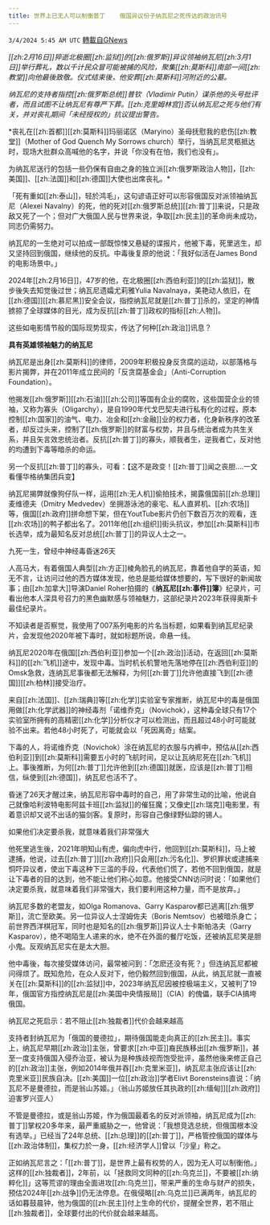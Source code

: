 ```yaml
---
title: 世界上已无人可以制衡普丁    俄国异议份子纳瓦尼之死传达的政治讯号
---
```

`3/4/2024 5:45 AM UTC` [轉載自GNews](https://gnews.org/articles/2362494)

*[[zh:2月16日]]猝逝北极圈[[zh:监狱]]的[[zh:俄罗斯]]异议领袖纳瓦尼[[zh:3月1日]]举行葬礼，数以千计民众冒可能被捕的风险，聚集[[zh:莫斯科]]南部一间[[zh:教堂]]向他最後致敬。仪式结束後，他安葬[[zh:莫斯科]]河附近的公墓。*

*纳瓦尼的支持者指控[[zh:俄罗斯总统]]普钦（Vladimir Putin）谋杀他的头号批评者，而且试图不让纳瓦尼有尊严下葬。[[zh:克里姆林宫]]否认纳瓦尼之死与他们有关，并对丧礼期间「未经授权的」抗议提出警告。*

*丧礼在[[zh:首都]][[zh:莫斯科]]玛丽诺区（Maryino）圣母抚慰我的悲伤[[zh:教堂]]（Mother of God Quench My Sorrows church）举行，当纳瓦尼灵柩抵达时，现场大批群众高喊他的名字，并说「你没有在怕，我们也没有」。

为纳瓦尼送行的包括一些仍保有自由之身的独立派[[zh:俄罗斯政治人物]]，[[zh:美国]]、[[zh:法国]]和[[zh:德国]]大使也出席丧礼。* 

「死有重如[[zh:泰山]]，轻於鸿毛」，这句谚语正好可以形容俄国反对派领袖纳瓦尼（Alexei Navalny）的死，他的死对[[zh:俄罗斯总统]][[zh:普丁]]来说，只是政敌又死了一个；但对广大俄国人民与世界来说，争取[[zh:民主]]的革命尚未成功，同志仍需努力。

纳瓦尼的一生绝对可以拍成一部既惊悚又悬疑的谍报片，他被下毒，死里逃生，却又坚持回到俄国，继续他的反抗。中毒後复原的他说：「我好似活在James Bond的电影场景中。」

2024年[[zh:2月16日]]，47岁的他，在北极圈[[zh:西伯利亚]]的[[zh:监狱]]，散步後失去知觉後过世；纳瓦尼遗孀尤莉雅Yulia Navalnaya，美艳动人依旧，在[[zh:德国]][[zh:慕尼黑]]安全会议，指控纳瓦尼就是[[zh:普丁]]杀的，坚定的神情掳掠了全球媒体的目光，成为反抗[[zh:普丁]]政权的指标[[zh:人物]]。

这些如电影情节般的国际现势现实，传达了何种[[zh:政治]]讯息？

**具有英雄领袖魅力的纳瓦尼**

纳瓦尼是出身[[zh:莫斯科]]的律师，2009年积极投身反贪腐的运动，以部落格与影片揭弊，并在2011年成立民间的「反贪腐基金会」（Anti-Corruption Foundation）。

他揭发[[zh:俄罗斯]][[zh:石油]][[zh:公司]]等国有企业的腐败，这些国营企业的领袖，又称为寡头（Oligarchy），是自1990年代戈巴契夫进行私有化的过程，原本控制[[zh:国家]]的油气、电力、冶金和[[zh:金融]]业的权力者，化身新秩序的改革者，却反过头来，控制了[[zh:俄罗斯]]的财富与权势，并且与统治者成为共生关系，并且矢言效忠统治者。反抗[[zh:普丁]]的寡头，顺我者生，逆我者亡，反对他的均遭到下毒等暗杀的命运。

另一个反抗[[zh:普丁]]的寡头，可看：【这不是政变！[[zh:普丁]]闻之丧胆....一文看懂华格纳集团兵变】

纳瓦尼揭弊就像狗仔队一样，运用[[zh:无人机]]偷拍技术，揭露俄国前[[zh:总理]]麦维德夫（Dmitry Medvedev）坐拥游泳池的豪宅、私人直昇机、[[zh:农场]]等，俄国[[zh:政府]]拼命想下架，但在YoutTube影片仍创下数百万次的观看，连[[zh:农场]]的鸭子都出名了。2011年他[[zh:组织]]街头抗议，参加[[zh:莫斯科]]市长选举，成为最知名反对总统[[zh:普丁]]的异议人士之一。

九死一生，曾经中神经毒昏迷26天

人高马大，有着俄国人典型[[zh:方正]]棱角脸孔的纳瓦尼，靠着他自学的英语，知无不言，让访问过他的西方媒体发现，他总是能给媒体想要的，写下很好的新闻故事；由[[zh:加拿大]]导演Daniel Roher拍摄的《**纳瓦尼[[zh:事件]]簿**》纪录片，可看出他本人深具号召力的黑色幽默感与领袖魅力，这部纪录片2023年获得奥斯卡最佳纪录片。

不知读者是否察觉，我使用了007系列电影的片名当标题，如果看到纳瓦尼纪录片，会发现他2020年被下毒时，就如标题所说，命悬一线。

纳瓦尼2020年在俄国[[zh:西伯利亚]]参加一个[[zh:政治]]活动，在返回[[zh:莫斯科]]的[[zh:飞机]]途中，发现中毒。当时机长机警地先落地停在[[zh:西伯利亚]]的Omsk急救，连纳瓦尼事後都无法解释，为何[[zh:普丁]]允许他直接飞到[[zh:德国]][[zh:柏林]]接受治疗。

来自[[zh:法国]]、[[zh:瑞典]]等[[zh:化学]]实验室专家推断，纳瓦尼中的毒是俄国用做[[zh:化学武器]]的神经毒剂「诺维乔克」（Novichok），这种毒全球只有17个实验室所拥有的高精密[[zh:化学]]分析仪才可以检测出，而且超过48小时可能就验不出来。若他48小时死了，可能就会以「死因离奇」结案。

下毒的人，将诺维乔克（Novichok）涂在纳瓦尼的衣服与内裤中，预估从[[zh:西伯利亚]]到[[zh:莫斯科]]需要五小时的飞航时间，足以让瓦纳尼死在[[zh:飞机]]上。事後推断，为何[[zh:普丁]]允许他到[[zh:德国]]就医，应该是[[zh:普丁]]相信，纵使到[[zh:德国]]，纳瓦尼也活不了。

昏迷了26天才醒过来，纳瓦尼形容中毒时的自己，用了非常生动的比喻，他说自己就像哈利波特电影阿兹卡班[[zh:监狱]]的催狂魔；又像史[[zh:瑞克]]电影里，有着意识却又说不出话的猫剑客。复原时，形容自己像绿野仙踪的锡人。

如果他们决定要杀我，就意味着我们非常强大

他死里逃生後，2021年明知山有虎，偏向虎中行，他回到[[zh:莫斯科]]，马上被逮捕，他说，过去[[zh:普丁]][[zh:政府]]只会用[[zh:污名化]]、罗织罪状或逮捕来恫吓异议者，使出下毒这种下三滥的手段，代表他们慌了，若他不回到俄国，就是让下毒者的目的达到，他不能让他们称心如意。他接受CNN访问时说：「如果他们决定要杀我，就意味着我们非常强大，我们要利用这种力量，而不是放弃。」

纳瓦尼多数的老盟友，如Olga Romanova、Garry Kasparov都已逃离[[zh:俄罗斯]]，流亡至欧美。另一位异议人士涅姆佐夫（Boris Nemtsov）也被暗杀身亡；前世界西洋棋冠军，同时也是知名的[[zh:俄罗斯]]异议人士卡斯帕洛夫（Garry Kasparov），绝不喝陌生人递来的水，绝不在外面的餐厅吃饭，还被纳瓦尼笑是胆小鬼。反观纳瓦尼实在是太大胆。

他中毒後，每次接受媒体访问，最常被问到：「怎麽还没有死？」但连纳瓦尼都被问得烦了。既知危险，在众人反对下，他仍毅然回到俄国，从此，纳瓦尼就一直被关在[[zh:莫斯科]]的[[zh:监狱]]中，2023年纳瓦尼因被控极端主义，又被判了19年，俄国官方指控纳瓦尼是[[zh:美国中央情报局]]（CIA）的傀儡，联手CIA搞垮俄国。

纳瓦尼之死启示：若不阻止[[zh:独裁者]]代价会越来越高

支持者封纳瓦尼为「俄国的曼德拉」，期待俄国能走向真正的[[zh:民主]]。事实上，纳瓦尼早期[[zh:政治]]主张，曾要求[[zh:中亚]]裔民族移出[[zh:俄罗斯]]，甚至一度支持俄国入侵乔治亚，被认为是种族歧视而饱受批评，虽然他後来修正自己的[[zh:政治]]主张，例如2014年俄并吞[[zh:克里米亚]]，纳瓦尼主张应该让[[zh:克里米亚]]民族自决。[[zh:美国]]一位[[zh:政治]]学者Elivt Borensteins直说：「纳瓦尼不是曼德拉，而是翁山苏姬。」（翁山苏姬放任其执政的[[zh:缅甸]][[zh:政府]]迫害罗兴亚人）

不管是曼德拉，或是翁山苏姬，作为俄国最着名的反对派领袖，纳瓦尼成为[[zh:普丁]]掌权20多年来，最严重威胁之一，他曾说：「我想竞选总统，但俄国根本没有选举。」已经当了24年总统、[[zh:总理]]的[[zh:普丁]]，严格管控俄国的媒体与[[zh:政治体制]]，集权力於一身，[[zh:经济学人]]曾以「沙皇」称之。

正如纳瓦尼言之：「[[zh:普丁]]，是世界上最有权势的人，因为无人可以制衡他。」这样的[[zh:独裁者]]，2年前，以「拯救同文同种的[[zh:乌克兰]]，不要被[[zh:纳粹化]]」这等荒谬的理由全面进攻[[zh:乌克兰]]，带来严重的生命与财产的损失，预估2024年[[zh:战争]]仍无法停息。在俄侵略[[zh:乌克兰]]已满两年，纳瓦尼的话如暮鼓晨钟，他为俄国的[[zh:民主]]付上生命的代价，提醒全世界，若不阻止[[zh:独裁者]]，全球要付出的代价就会越来越高。
